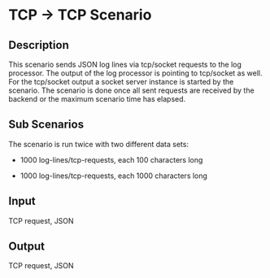 # TCP &rarr; TCP Scenario

## Description

This scenario sends JSON log lines via tcp/socket requests to the log processor.
The output of the log processor is pointing to tcp/socket as well.
For the tcp/socket output a socket server instance is started by the scenario.
The scenario is done once all sent requests are received by the backend or the maximum scenario time has elapsed.

## Sub Scenarios

The scenario is run twice with two different data sets:

* 1000 log-lines/tcp-requests, each 100 characters long

* 1000 log-lines/tcp-requests, each 1000 characters long

## Input

TCP request, JSON

## Output

TCP request, JSON

